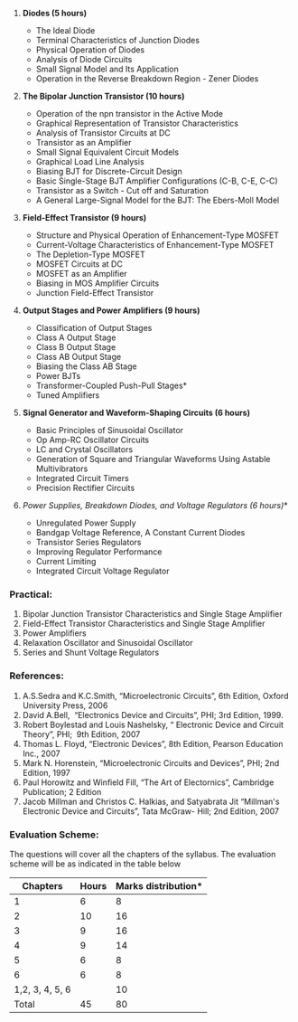 1. **Diodes (5 hours)**
   * The Ideal Diode
   * Terminal Characteristics of Junction Diodes
   * Physical Operation of Diodes
   * Analysis of Diode Circuits
   * Small Signal Model and Its Application
   * Operation in the Reverse Breakdown Region - Zener Diodes 

2. **The Bipolar Junction Transistor (10 hours)**
   * Operation of the npn transistor in the Active Mode
   * Graphical Representation of Transistor Characteristics
   * Analysis of Transistor Circuits at DC
   * Transistor as an Amplifier
   * Small Signal Equivalent Circuit Models
   * Graphical Load Line Analysis
   * Biasing BJT for Discrete-Circuit Design
   * Basic Single-Stage BJT Amplifier Configurations (C-B, C-E, C-C)
   * Transistor as a Switch - Cut off and Saturation
   * A General Large-Signal Model for the BJT: The Ebers-Moll Model

3. **Field-Effect Transistor (9 hours)**
   * Structure and Physical Operation of Enhancement-Type MOSFET 
   * Current-Voltage Characteristics of Enhancement-Type MOSFET
   * The Depletion-Type MOSFET
   * MOSFET Circuits at DC
   * MOSFET as an Amplifier
   * Biasing in MOS Amplifier Circuits 
   * Junction Field-Effect Transistor

4. **Output Stages and Power Amplifiers (9 hours)**
   * Classification of Output Stages
   * Class A Output Stage
   * Class B Output Stage
   * Class AB Output Stage
   * Biasing the Class AB Stage
   * Power BJTs 
   * Transformer-Coupled Push-Pull Stages*
   * Tuned Amplifiers

5. **Signal Generator and Waveform-Shaping Circuits (6 hours)**
   * Basic Principles of Sinusoidal Oscillator
   * Op Amp-RC Oscillator Circuits
   * LC and Crystal Oscillators
   * Generation of Square and Triangular Waveforms Using Astable Multivibrators
   * Integrated Circuit Timers
   * Precision Rectifier Circuits

6. **Power Supplies, Breakdown Diodes, and Voltage Regulators* (6 hours)**
   * Unregulated Power Supply
   * Bandgap Voltage Reference, A Constant Current Diodes
   * Transistor Series Regulators
   * Improving Regulator Performance
   * Current Limiting
   * Integrated Circuit Voltage Regulator

### **Practical:**

1. Bipolar Junction Transistor Characteristics and Single Stage Amplifier
2. Field-Effect Transistor Characteristics and Single Stage Amplifier 
3. Power Amplifiers
4. Relaxation Oscillator and Sinusoidal Oscillator
5. Series and Shunt Voltage Regulators

### **References:**

1. A.S.Sedra and K.C.Smith, “Microelectronic Circuits”, 6th Edition, Oxford University Press, 2006
2. David A.Bell,  “Electronics Device and Circuits”, PHI; 3rd  Edition, 1999.
3. Robert Boylestad and Louis Nashelsky, “  Electronic Device and Circuit Theory”, PHI;  9th Edition, 2007
4. Thomas L. Floyd, “Electronic Devices”, 8th  Edition, Pearson Education Inc., 2007
5. Mark N. Horenstein, “Microelectronic Circuits  and Devices”, PHI; 2nd Edition, 1997
6. Paul Horowitz and Winfield Fill, “The Art of  Electornics”, Cambridge Publication; 2 Edition 
7. Jacob Millman and Christos C. Halkias, and  Satyabrata Jit “Millman's Electronic Device and Circuits”, Tata McGraw- Hill; 2nd  Edition, 2007 

### **Evaluation Scheme:**

The questions will cover all the chapters of the syllabus. The evaluation scheme will be as indicated in the table below

| Chapters        | Hours | Marks distribution* |
| --------------- | ----- | ------------------- |
| 1               | 6     | 8                   |
| 2               | 10    | 16                  |
| 3               | 9     | 16                  |
| 4               | 9     | 14                  |
| 5               | 6     | 8                   |
| 6               | 6     | 8                   |
| 1,2, 3, 4, 5, 6 |       | 10                  |
| Total           | 45    | 80                  |

